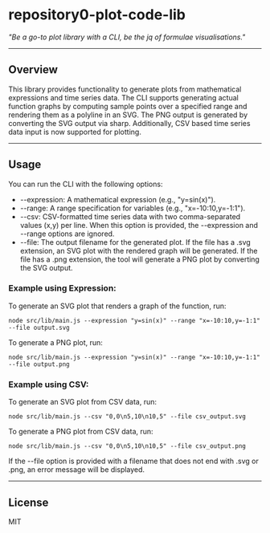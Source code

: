 # repository0-plot-code-lib

_"Be a go-to plot library with a CLI, be the jq of formulae visualisations."_

---

## Overview

This library provides functionality to generate plots from mathematical expressions and time series data. The CLI supports generating actual function graphs by computing sample points over a specified range and rendering them as a polyline in an SVG. The PNG output is generated by converting the SVG output via sharp. Additionally, CSV based time series data input is now supported for plotting.

---

## Usage

You can run the CLI with the following options:

- --expression: A mathematical expression (e.g., "y=sin(x)").
- --range: A range specification for variables (e.g., "x=-10:10,y=-1:1").
- --csv: CSV-formatted time series data with two comma-separated values (x,y) per line. When this option is provided, the --expression and --range options are ignored.
- --file: The output filename for the generated plot. If the file has a .svg extension, an SVG plot with the rendered graph will be generated. If the file has a .png extension, the tool will generate a PNG plot by converting the SVG output.

### Example using Expression:

To generate an SVG plot that renders a graph of the function, run:

    node src/lib/main.js --expression "y=sin(x)" --range "x=-10:10,y=-1:1" --file output.svg

To generate a PNG plot, run:

    node src/lib/main.js --expression "y=sin(x)" --range "x=-10:10,y=-1:1" --file output.png

### Example using CSV:

To generate an SVG plot from CSV data, run:

    node src/lib/main.js --csv "0,0\n5,10\n10,5" --file csv_output.svg

To generate a PNG plot from CSV data, run:

    node src/lib/main.js --csv "0,0\n5,10\n10,5" --file csv_output.png

If the --file option is provided with a filename that does not end with .svg or .png, an error message will be displayed.

---

## License

MIT
